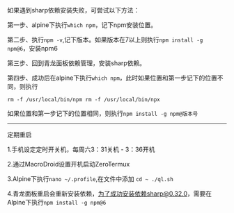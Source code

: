 如果遇到sharp依赖安装失败，可尝试以下方法：

第一步、alpine下执行`which npm`，记下npm安装位置。

第二步、执行`npm -v`,记下版本。如果版本在7以上则执行`npm install -g npm@6`，安装npm6

第三步、回到青龙面板依赖管理，安装sharp依赖。

第四步、成功后在alpine下执行`which npm`，此时如果位置和第一步记下的位置不同，则执行

`rm -f /usr/local/bin/npm
rm -f /usr/local/bin/npx`

如果位置和第一步记下的位置相同，则执行`npm install -g npm@版本号`

---

定期重启

1.手机设定定时开关机，每周六3：31关机 - 3：36开机

2.通过MacroDroid设置开机启动ZeroTermux

3.Alpine下执行`nano ~/.profile`,在文件中添加
`cd ~
./ql.sh`

4.青龙面板重启会重新安装依赖，为了成功安装依赖sharp@0.32.0，需要在Alpine下执行`npm install -g npm@6`
